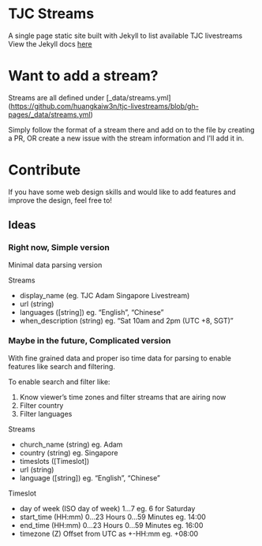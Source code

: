 TJC Streams
======================
A single page static site built with Jekyll to list available TJC livestreams
View the Jekyll docs [here](https://jekyllrb.com/docs/)

# Want to add a stream?
Streams are all defined under [\_data/streams.yml] (https://github.com/huangkaiw3n/tjc-livestreams/blob/gh-pages/_data/streams.yml)

Simply follow the format of a stream there and add on to the file by creating a PR, OR create a new issue with the stream information and I'll add it in.


# Contribute

If you have some web design skills and would like to add features and improve the design, feel free to!

## Ideas
### Right now, Simple version
Minimal data parsing version

Streams
- display_name (eg. TJC Adam Singapore Livestream)
- url (string)
- languages ([string]) eg. “English”, “Chinese”
- when_description (string) eg. “Sat 10am and 2pm (UTC +8, SGT)”


### Maybe in the future, Complicated version
With fine grained data and proper iso time data for parsing to enable features like search and filtering.

To enable search and filter like:
1. Know viewer’s time zones and filter streams that are airing now
2. Filter country
3. Filter languages

Streams
- church_name (string) eg. Adam
- country (string) eg. Singapore
- timeslots ([Timeslot])
- url (string)
- language ([string]) eg. “English”, “Chinese”


Timeslot
- day of week (ISO day of week) 1...7 eg. 6 for Saturday
- start_time (HH:mm) 0...23 Hours 0…59 Minutes eg. 14:00
- end_time (HH:mm) 0...23 Hours 0…59 Minutes eg. 16:00
- timezone (Z) Offset from UTC as +-HH:mm eg. +08:00

